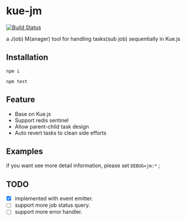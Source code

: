 # kue-jm
[![Build Status](https://travis-ci.org/Wiredcraft/kue-jm.svg?branch=dev)](https://travis-ci.org/Wiredcraft/kue-jm)

  a J(ob) M(anager) tool for handling tasks(sub job) sequentially in Kue.js
 

## Installation
 `npm i`
 
 `npm test`
 
## Feature
 - Base on Kue.js
 - Support redis sentinel
 - Allow parent-child task design
 - Auto revert tasks to clean side efforts

## Examples
   if you want see more detail information, please set `DEBUG=jm:*` ;
   

## TODO
 - [X] implemented with event emitter.
 - [ ] support more job status query.
 - [ ] support more error handler.